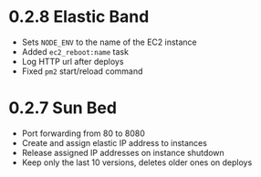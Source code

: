 # 0.2.8 Elastic Band

- Sets `NODE_ENV` to the name of the EC2 instance
- Added `ec2_reboot:name` task
- Log HTTP url after deploys
- Fixed `pm2` start/reload command

# 0.2.7 Sun Bed

- Port forwarding from 80 to 8080
- Create and assign elastic IP address to instances
- Release assigned IP addresses on instance shutdown
- Keep only the last 10 versions, deletes older ones on deploys